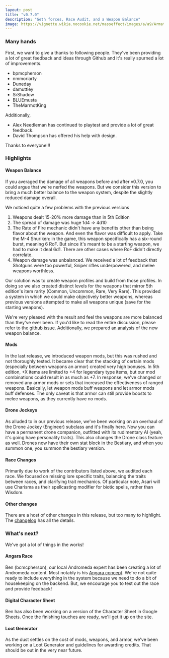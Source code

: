 ```yaml
---
layout: post
title: "v0.7.0"
description: "Geth forces, Race Audit, and a Weapon Balance"
image: https://vignette.wikia.nocookie.net/masseffect/images/a/a9/ArmatureLanding.png/revision/latest?cb=20090125024722
---
```


### Many hands
First, we want to give a thanks to following people. They've been providing a lot of great feedback and ideas
through Github and it's really spurned a lot of improvements.

* bpmcpherson
* nmmoriarty
* Duneday
* damuttley
* SrShadow
* BLUEmusta
* TheMarmotKing

Additionally,

* Alex Needleman has continued to playtest and provide a lot of great feedback.
* David Thompson has offered his help with design.

Thanks to everyone!!!

### Highlights

#### Weapon Balance
If you averaged the damage of all weapons before and after v0.7.0, you could argue that we're nerfed the weapons. But
we consider this version to bring a much better balance to the weapon system, despite the slightly reduced damage overall.

We noticed quite a few problems with the previous versions
1. Weapons dealt 15-20% more damage than in 5th Edition
2. The spread of damage was huge 1d4 => 4d10
3. The Rate of Fire mechanic didn't have any benefits other than being flavor about the weapon. And even the flavor was difficult to apply.
Take the M-4 Shuriken: in the game, this weapon specifically has a six-round burst, meaning 6 RoF. But since it's meant to be a starting weapon, we had to make it deal 6d1. There are other cases where RoF didn't directly correlate.
4. Weapon damage was unbalanced. We received a lot of feedback that Shotguns were too powerful, Sniper rifles underpowered, and melee weapons worthless.

Our solution was to create weapon profiles and build from those profiles. In doing so we also created distinct levels for
the weapons that mirror 5th edition's item rarity (Common, Uncommon, Rare, Very Rare). This provided a system in which we could
make objectively better weapons, whereas previous versions attempted to make all weapons unique (save for the starting weapons).

We're very pleased with the result and feel the weapons are more balanced than they've ever been. If you'd like to read the entire
discussion, please refer to the [github issue](https://github.com/queryluke/masseffect-5e/issues/249). Additionally, we prepared
[an analysis](https://docs.google.com/spreadsheets/d/e/2PACX-1vSq70x_GZuDKcELgX8k_7Hd6nLGu3DoIEdDwP-YEGjUU-ghGc7ot_Q7140FZwGbEalHgzPwVm4BN8y_/pubhtml?gid=332103674&single=true) of the new weapon balance.

#### Mods
In the last release, we introduced weapon mods, but this was rushed and not thoroughly tested. It became clear that the stacking of certain mods
(especially between weapons an armor) created very high bonuses. In 5th edition, +X items are limited to +4 for legendary type items, but our
mod combinations could result in as much as +7. In response, we've changed or removed any armor mods or sets that increased the effectiveness of
ranged weapons. Basically, let weapon mods buff weapons and let armor mods buff defenses. The only caveat is that armor can still provide boosts
to melee weapons, as they currently have no mods.

#### Drone Jockeys
As alluded to in our previous release, we've been working on an overhaul of the Drone Jockey (Engineer) subclass and it's finally here.
Now you can have a permanent drone companion, outfitted with its rudimentary AI (yeah, it's going have personality traits). This also changes the Drone
class feature as well. Drones now have their own stat block in the Bestiary, and when you summon one, you summon the bestiary version.

#### Race Changes
Primarily due to work of the contributors listed above, we audited each race. We focused on missing lore specific traits,
balancing the traits between races, and clarifying trait mechanics. Of particular note, Asari will use Charisma as their
spellcasting modifier for biotic spells, rather than Wisdom.

#### Other changes
There are a host of other changes in this release, but too many to highlight. The [changelog](/changelog) has all the details.

### What's next?

We've got a lot of things in the works!

#### Angara Race
Ben (bcmcpherson), our local Andromeda expert has been creating a lot of Andromeda content. Most notably is his [Angara concept](https://github.com/queryluke/masseffect-5e/issues/205).
We're not quite ready to include everything in the system because we need to do a bit of housekeeping on the backend. But, we encourage you to test
out the race and provide feedback!

#### Digital Character Sheet
Ben has also been working on a version of the Character Sheet in Google Sheets. Once the finishing touches are ready, we'll get it up on the site.

#### Loot Generator
As the dust settles on the cost of mods, weapons, and armor, we've been working on a Loot Generator and guidelines for awarding credits. That should be out in the very near future.





